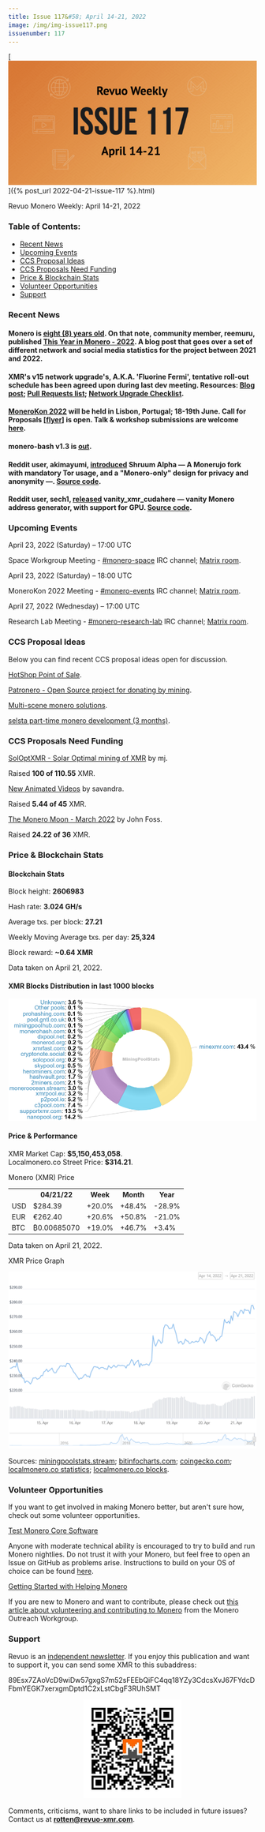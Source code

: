 ```yaml
---
title: Issue 117&#58; April 14-21, 2022
image: /img/img-issue117.png
issuenumber: 117
---
```

[<img src="/img/img-issue117.png" alt="Revuo Monero Weekly #117 Slide" class="img-lead">]({% post_url 2022-04-21-issue-117 %}.html)

<p class="text-lead">Revuo Monero Weekly: April 14-21, 2022</p>
<!--more-->

<h3>Table of Contents:</h3>
<ul class="contents">
    <li><a href="#news">Recent News</a></li>
    <li><a href="#events">Upcoming Events</a></li>
    <li><a href="#ideas">CCS Proposal Ideas</a></li>
    <li><a href="#proposals">CCS Proposals Need Funding</a></li>
    <li><a href="#stats">Price & Blockchain Stats</a></li>
    <li><a href="#volunteer">Volunteer Opportunities</a></li>
    <li><a href="#support">Support</a></li>
</ul>

<h3 id="news">Recent News</h3>

<div class="newsbyte">
    <h4>Monero is <a href="https://wikiless.lunar.icu/wiki/Monero?lang=en" target="_blank">eight (8) years old</a>. On that note, community member, reemuru, published <a href="https://www.getmonero.org/2022/04/18/this-year-in-monero.html" target="_blank">This Year in Monero - 2022</a>. A blog post that goes over a set of different network and social media statistics for the project between 2021 and 2022.</h4>
</div>

<div class="newsbyte">
    <h4>XMR's v15 network upgrade's, A.K.A. 'Fluorine Fermi', tentative roll-out schedule has been agreed upon during last dev meeting. Resources: <a href="https://www.getmonero.org/2022/04/20/network-upgrade-july-2022.html" target="_blank">Blog post</a>; <a href="https://github.com/monero-project/meta/issues/680#issuecomment-1079924577" target="_blank">Pull Requests list</a>; <a href="https://github.com/monero-project/meta/issues/690" target="_blank">Network Upgrade Checklist</a>.</h4>
</div>

<div class="newsbyte">
    <h4><a href="https://monerokon.com/" target="_blank">MoneroKon 2022</a> will be held in Lisbon, Portugal; 18-19th June. Call for Proposals [<a href="https://nttr.stream/pic/media%2FFQfNY5IWUAM49FZ.jpg%3Fname%3Dorig" target="_blank">flyer</a>] is open. Talk & workshop submissions are welcome <a href="https://cfp.monerokon.com/" target="_blank">here</a>.</h4>
</div>

<div class="newsbyte">
    <h4>monero-bash v1.3 is <a href="https://github.com/hinto-janaiyo/monero-bash/releases/tag/v1.3" target="_blank">out</a>.</h4>
</div>

<div class="newsbyte">
    <h4>Reddit user, akimayumi, <a href="https://teddit.adminforge.de/r/Monero/comments/u7589t/shruum_wallet_alpha_updates_stagenet_apks/" target="_blank">introduced</a> Shruum Alpha — A Monerujo fork with mandatory Tor usage, and a "Monero-only" design for privacy and anonymity —. <a href="https://git.mayumi.one/mayumi/shruum" target="_blank">Source code</a>.</h4>
</div>

<div class="newsbyte">
    <h4>Reddit user, sech1, <a href="https://teddit.adminforge.de/r/Monero/comments/u5y8bf/vanity_monero_address_generator_gpu_cuda_edition/" target="_blank">released</a> vanity_xmr_cudahere — vanity Monero address generator, with support for GPU. <a href="https://github.com/SChernykh/vanity_xmr_cuda" target="_blank">Source code</a>.</h4>
</div>

<h3 id="events">Upcoming Events</h3>

<div class="event">
    <p class="date" markdown="1">April 23, 2022 (Saturday) – 17:00 UTC</p>
    <p markdown="1">Space Workgroup Meeting - <a href="irc://irc.libera.chat/#monero-space" target="_blank">#monero-space</a> IRC channel; <a href="https://matrix.to/#/#monero-space:monero.social" target="_blank">Matrix room</a>.</p>
</div>

<div class="event">
    <p class="date" markdown="1">April 23, 2022 (Saturday) – 18:00 UTC</p>
    <p markdown="1">MoneroKon 2022 Meeting - <a href="irc://irc.libera.chat/#monero-events" target="_blank">#monero-events</a> IRC channel; <a href="https://matrix.to/#/#monero-events:monero.social" target="_blank">Matrix room</a>.</p>
</div>

<div class="event">
    <p class="date" markdown="1">April 27, 2022 (Wednesday) – 17:00 UTC</p>
    <p markdown="1">Research Lab Meeting - <a href="irc://irc.libera.chat/#monero-research-lab" target="_blank">#monero-research-lab</a> IRC channel; <a href="https://matrix.to/#/#monero-research-lab:monero.social" target="_blank">Matrix room</a>.</p>
</div>

<h3 id="ideas">CCS Proposal Ideas</h3>

<p>Below you can find recent CCS proposal ideas open for discussion.</p>

<div class="proposal">
<p><a href="https://repo.getmonero.org/monero-project/ccs-proposals/-/merge_requests/307" target="_blank">HotShop Point of Sale</a>.</p>
</div>

<div class="proposal">
<p><a href="https://repo.getmonero.org/monero-project/ccs-proposals/-/merge_requests/310" target="_blank">Patronero - Open Source project for donating by mining</a>.</p>
</div>

<div class="proposal">
<p><a href="https://repo.getmonero.org/monero-project/ccs-proposals/-/merge_requests/311" target="_blank">Multi-scene monero solutions</a>.</p>
</div>

<div class="proposal">
<p><a href="https://repo.getmonero.org/monero-project/ccs-proposals/-/merge_requests/312" target="_blank">selsta part-time monero development (3 months)</a>.</p>
</div>

<h3 id="proposals">CCS Proposals Need Funding</h3>

<div class="proposal">
    <p><a href="https://ccs.getmonero.org/proposals/soloptxmr-mj-endor-2022.html" target="_blank">SolOptXMR - Solar Optimal mining of XMR</a> by mj.</p>
    <p>Raised <b>100 of 110.55</b> XMR.</p>
</div>

<div class="proposal">
    <p><a href="https://ccs.getmonero.org/proposals/savandra-videos-for-monero.html" target="_blank">New Animated Videos</a> by savandra.</p>
    <p>Raised <b>5.44 of 45</b> XMR.</p>
</div>

<div class="proposal">
    <p><a href="https://ccs.getmonero.org/proposals/The-Monero-Moon-CCS-Proposal-March2022-John-Foss.html" target="_blank">The Monero Moon - March 2022</a> by John Foss.</p>
    <p>Raised <b>24.22 of 36</b> XMR.</p>
</div>

<h3 id="stats">Price & Blockchain Stats</h3>

<h4 class="stat">Blockchain Stats</h4>

<div class="bcstats">
    <p>Block height: <b>2606983</b></p>
    <p>Hash rate: <b>3.024 GH/s</b></p>
    <p>Average txs. per block: <b>27.21</b></p>
    <p>Weekly Moving Average txs. per day: <b>25,324</b></p>
    <p>Block reward: <b>~0.64 XMR</b></p>
</div>
<p class="note">Data taken on April 21, 2022.</p>

<h4 class="stat">XMR Blocks Distribution in last 1000 blocks</h4>
<p><img src="/img/hashrate-pool-distribution-0421.png" alt="Hashrate Pool Distribution Pie Chart"/></p>

<h4 class="stat" id="price-stat">Price & Performance</h4>

<div class="price-intro">XMR Market Cap: <b>$5,150,453,058</b>.<br/>Localmonero.co Street Price: <b>$314.21</b>.</div>

<p class="table-title">Monero (XMR) Price</p>
<table class="price-table">
  <tr class="row1">
    <th></th>
    <th>04/21/22</th>
    <th>Week</th>
    <th>Month</th>
    <th>Year</th>
  </tr>
  <tr>
    <td data-th="XMR to">USD</td>
    <td data-th="04/21/22">$284.39</td>
    <td data-th="Week" class="green">+20.0%</td>
    <td data-th="Month" class="green">+48.4%</td>
    <td data-th="Year" class="red">-28.9%</td>
  </tr>
  <tr class="row3">
    <td data-th="XMR to">EUR</td>
    <td data-th="04/21/22">€262.40</td>
    <td data-th="Week" class="green">+20.6%</td>
    <td data-th="Month" class="green">+50.8%</td>
    <td data-th="Year" class="red">-21.0%</td>
  </tr>
  <tr>
    <td data-th="XMR to">BTC</td>
    <td data-th="04/21/22">₿0.00685070</td>
    <td data-th="Week" class="green">+19.0%</td>
    <td data-th="Month" class="green">+46.7%</td>
    <td data-th="Year" class="green">+3.4%</td>
  </tr>
</table>
<p class="note">Data taken on April 21, 2022.</p>

<p class="table-title">XMR Price Graph</p>

![XMR Price Graph 04/14/22-04/21/22](/img/weekly-chart-0421.png "XMR Price Graph 04/14/22-04/21/22") 

Sources: <a href="https://miningpoolstats.stream/monero" target="_blank">miningpoolstats.stream</a>; <a href="https://bitinfocharts.com/monero/" target="_blank">bitinfocharts.com</a>; <a href="https://www.coingecko.com/en/coins/monero" target="_blank">coingecko.com</a>; <a href="https://localmonero.co/statistics" target="_blank">localmonero.co statistics</a>; <a href="https://localmonero.co/blocks" target="_blank">localmonero.co blocks</a>.

<h3 id="volunteer">Volunteer Opportunities</h3>

<p>If you want to get involved in making Monero better, but aren't sure how, check out some volunteer opportunities.</p>

<div class="newsbyte">
    <p class="date"><a href="https://github.com/monero-project/monero" target="_blank">Test Monero Core Software</a></p>
    <p>Anyone with moderate technical ability is encouraged to try to build and run Monero nightlies. Do not trust it with your Monero, but feel free to open an Issue on GitHub as problems arise. Instructions to build on your OS of choice can be found <a href="https://github.com/monero-project/monero#compiling-monero-from-source" target="_blank">here</a>. </p>
</div>

<div class="newsbyte">
    <p class="date"><a href="https://github.com/monero-project/monero" target="_blank">Getting Started with Helping Monero</a></p>
    <p>If you are new to Monero and want to contribute, please check out <a href="https://www.monerooutreach.org/stories/getting-started-helping-monero.php" target="_blank">this article about volunteering and contributing to Monero</a> from the Monero Outreach Workgroup. </p>
</div>

<h3 id="support">Support</h3>

<p markdown="1">Revuo is an <a href="https://revuo-xmr.com/support/">independent newsletter</a>. If you enjoy this publication and want to support it, you can send some XMR to this subaddress:</p>

<p class="address" markdown="1">89Esx7ZAoVcD9wiDw57gxgS7m52sFEEbQiFC4qq18YZy3CdcsXvJ67FYdcDFbmYEGK7xerxgmDptd1C2xLstCbgF3RUhSMT</p>

<p><center><a href="monero:89Esx7ZAoVcD9wiDw57gxgS7m52sFEEbQiFC4qq18YZy3CdcsXvJ67FYdcDFbmYEGK7xerxgmDptd1C2xLstCbgF3RUhSMT" class="qr"><img src="/img/donate-monero.jpg" style="max-width: 200px;"/></a></center></p>

Comments, criticisms, want to share links to be included in future issues? Contact us at **rotten@revuo-xmr.com**.
